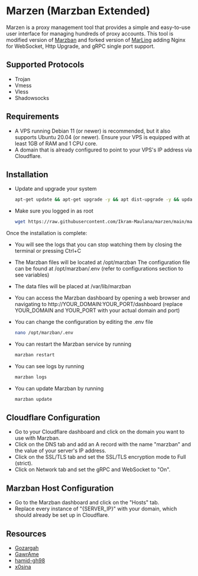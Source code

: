 # Marzen (Marzban Extended)

Marzen is a proxy management tool that provides a simple and easy-to-use user interface for managing hundreds of proxy accounts. This tool is modified version of [Marzban](https://github.com/Gozargah/Marzban?utm_source=marzen&utm_medium=redirect&utm_campaign=marzen) and forked version of [MarLing](https://github.com/GawrAme/MarLing?utm_source=marzen&utm_medium=redirect&utm_campaign=marzen) adding Nginx for WebSocket, Http Upgrade, and gRPC single port support.

## Supported Protocols

- Trojan
- Vmess
- Vless
- Shadowsocks

## Requirements

- A VPS running Debian 11 (or newer) is recommended, but it also supports Ubuntu 20.04 (or newer). Ensure your VPS is equipped with at least 1GB of RAM and 1 CPU core.
- A domain that is already configured to point to your VPS's IP address via Cloudflare.

## Installation

- Update and upgrade your system

  ```bash
  apt-get update && apt-get upgrade -y && apt dist-upgrade -y && update-grub && reboot
  ```

- Make sure you logged in as root

  ```bash
  wget https://raw.githubusercontent.com/Ikram-Maulana/marzen/main/marzen.sh && chmod +x marzen.sh && ./marzen.sh
  ```

Once the installation is complete:

- You will see the logs that you can stop watching them by closing the terminal or pressing Ctrl+C
- The Marzban files will be located at /opt/marzban
  The configuration file can be found at /opt/marzban/.env (refer to configurations section to see variables)
- The data files will be placed at /var/lib/marzban
- You can access the Marzban dashboard by opening a web browser and navigating to http://YOUR_DOMAIN:YOUR_PORT/dashboard (replace YOUR_DOMAIN and YOUR_PORT with your actual domain and port)
- You can change the configuration by editing the .env file

  ```bash
  nano /opt/marzban/.env
  ```

- You can restart the Marzban service by running

  ```bash
  marzban restart
  ```

- You can see logs by running

  ```bash
  marzban logs
  ```

- You can update Marzban by running

  ```bash
  marzban update
  ```

## Cloudflare Configuration

- Go to your Cloudflare dashboard and click on the domain you want to use with Marzban.
- Click on the DNS tab and add an A record with the name "marzban" and the value of your server's IP address.
- Click on the SSL/TLS tab and set the SSL/TLS encryption mode to Full (strict).
- Click on Network tab and set the gRPC and WebSocket to "On".

## Marzban Host Configuration

- Go to the Marzban dashboard and click on the "Hosts" tab.
- Replace every instance of "{SERVER_IP}" with your domain, which should already be set up in Cloudflare.

## Resources

- [Gozargah](https://github.com/Gozargah/Marzban)
- [GawrAme](https://github.com/GawrAme/MarLing)
- [hamid-gh98](https://github.com/hamid-gh98)
- [x0sina](https://github.com/x0sina/marzban-sub)
